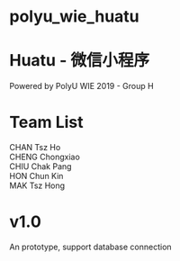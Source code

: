 # polyu_wie_huatu
# Huatu - 微信小程序 
Powered by PolyU WIE 2019 - Group H
# Team List
CHAN Tsz Ho <br/>
CHENG Chongxiao <br/>
CHIU Chak Pang <br/>
HON Chun Kin <br/>
MAK Tsz Hong <br/>
# v1.0
An prototype, support database connection
